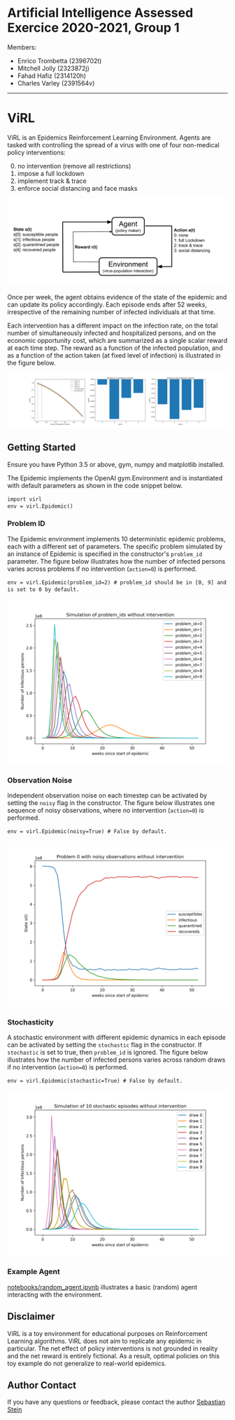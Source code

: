 # Artificial Intelligence Assessed Exercice 2020-2021, Group 1

Members:

- Enrico Trombetta (2396702t)
- Mitchell Jolly (2323872j)
- Fahad Hafiz (2314120h)
- Charles Varley (2391564v)

---

# ViRL

ViRL is an Epidemics Reinforcement Learning Environment. Agents are tasked with controlling the spread of a virus with one of four non-medical policy interventions: 

0. no intervention (remove all restrictions)
1. impose a full lockdown
2. implement track & trace
3. enforce social distancing and face masks

![image](img/ViRL_loop.png)

Once per week, the agent obtains evidence of the state of the epidemic and can update its policy accordingly. Each episode ends after 52 weeks, irrespective of the remaining number of infected individuals at that time.

Each intervention has a different impact on the infection rate, on the total number of simultaneously infected and hospitalized persons, and on the economic opportunity cost, which are summarized as a single scalar reward at each time step.  The reward as a function of the infected population, and as a function of the action taken (at fixed level of infection) is illustrated in the figure below.

![image](img/reward.png)

## Getting Started

Ensure you have Python 3.5 or above, gym, numpy and matplotlib installed.

The Epidemic implements the OpenAI gym.Environment and is instantiated with default parameters as shown in the code snippet below.

```
import virl
env = virl.Epidemic()
```

### Problem ID

The Epidemic environment implements 10 deterministic epidemic problems, each with a different set of parameters. The specific problem simulated by an instance of Epidemic is specified in the constructor's `problem_id` parameter. The figure below illustrates how the number of infected persons varies across problems if no intervention (`action=0`) is performed.

```
env = virl.Epidemic(problem_id=2) # problem_id should be in [0, 9] and is set to 0 by default.
```

![image](img/problem_id.png)

### Observation Noise

Independent observation noise on each timestep can be activated by setting the `noisy` flag in the constructor. The figure below illustrates one sequence of noisy observations, where no intervention (`action=0`) is performed.

```
env = virl.Epidemic(noisy=True) # False by default.
```

![image](img/noisy.png)

### Stochasticity

A stochastic environment with different epidemic dynamics in each episode can be activated by setting the `stochastic` flag in the constructor. If `stochastic` is set to true, then `problem_id` is ignored. The figure below illustrates how the number of infected persons varies across random draws if no intervention (`action=0`) is performed.

```
env = virl.Epidemic(stochastic=True) # False by default.
```

![image](img/stochastic.png)

### Example Agent

[notebooks/random_agent.ipynb](notebooks/random_agent.ipynb) illustrates a basic (random) agent interacting with the environment.

## Disclaimer

ViRL is a toy environment for educational purposes on Reinforcement Learning algorithms. ViRL does not aim to replicate any epidemic in particular. The net effect of policy interventions is not grounded in reality and the net reward is entirely fictional. As a result, optimal policies on this toy example do not generalize to real-world epidemics.


## Author Contact

If you have any questions or feedback, please contact the author
[Sebastian Stein](mailto:sebastian.stein@glasgow.ac.uk)
